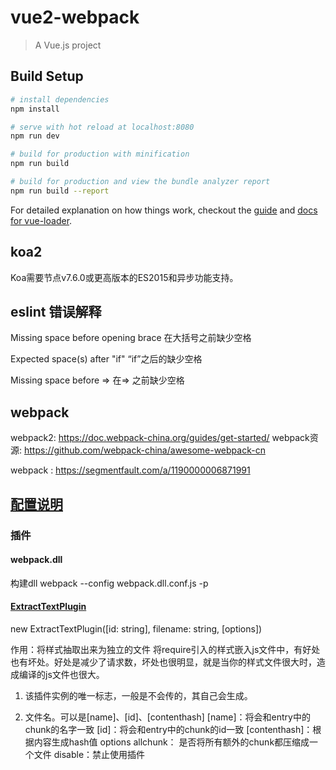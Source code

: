 # vue2-webpack

> A Vue.js project

## Build Setup

``` bash
# install dependencies
npm install

# serve with hot reload at localhost:8080
npm run dev

# build for production with minification
npm run build

# build for production and view the bundle analyzer report
npm run build --report
```

For detailed explanation on how things work, checkout the [guide](http://vuejs-templates.github.io/webpack/) and [docs for vue-loader](http://vuejs.github.io/vue-loader).

## koa2

Koa需要节点v7.6.0或更高版本的ES2015和异步功能支持。


## eslint 错误解释

Missing space before opening brace
在大括号之前缺少空格

Expected space(s) after "if"
“if”之后的缺少空格

Missing space before =>
在=> 之前缺少空格


## webpack

webpack2: https://doc.webpack-china.org/guides/get-started/
webpack资源: https://github.com/webpack-china/awesome-webpack-cn

webpack : https://segmentfault.com/a/1190000006871991

## [配置说明](http://stephenzhao.github.io/2016/06/13/webpack-doc-configuration/)

### 插件

#### webpack.dll

构建dll
webpack --config webpack.dll.conf.js -p

#### [ExtractTextPlugin](https://github.com/zhengweikeng/blog/issues/9)
new ExtractTextPlugin([id: string], filename: string, [options])

作用：将样式抽取出来为独立的文件
将require引入的样式嵌入js文件中，有好处也有坏处。好处是减少了请求数，坏处也很明显，就是当你的样式文件很大时，造成编译的js文件也很大。

1. 该插件实例的唯一标志，一般是不会传的，其自己会生成。

2. 文件名。可以是[name]、[id]、[contenthash]
[name]：将会和entry中的chunk的名字一致
[id]：将会和entry中的chunk的id一致
[contenthash]：根据内容生成hash值
options
allchunk： 是否将所有额外的chunk都压缩成一个文件
disable：禁止使用插件


####
